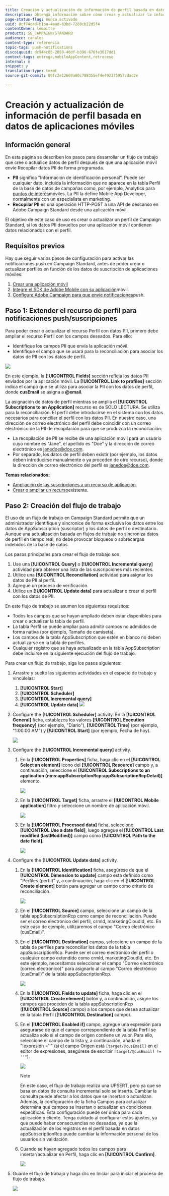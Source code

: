 ```yaml
---
title: Creación y actualización de información de perfil basada en datos de aplicaciones móviles
description: Obtenga información sobre cómo crear y actualizar la información de perfil en función de los datos de aplicaciones móviles.
page-status-flag: nunca activado
uuid: 8cf74cad-b1ba-4aad-83bd-7289cb22d5f4
contentOwner: lemaitre
products: SG_CAMPAIGN/STANDARD
audience: canales
content-type: referencia
topic-tags: push-notifications
discoiquuid: dc944c85-2059-46df-b396-676fe3617dd1
context-tags: entrega,mobileAppContent,retroceso
internal: n
snippet: y
translation-type: tm+mt
source-git-commit: 00fc2e12669a00c788355ef4e492375957cdad2e

---
```



# Creación y actualización de información de perfil basada en datos de aplicaciones móviles

## Información general

En esta página se describen los pasos para desarrollar un flujo de trabajo que cree o actualice datos de perfil después de que una aplicación móvil envíe Recopilar datos PII de forma programada.

* **PII** significa "Información de identificación personal". Puede ser cualquier dato, incluida la información que no aparece en la tabla Perfil de la base de datos de campañas como, por ejemplo, Analytics para [puntos de interés](../../integrating/using/about-campaign-points-of-interest-data-integration.md)móviles. La PII la define Mobile App Developer, normalmente con un especialista en marketing.
* **Recopilar PII** es una operación HTTP-POST a una API de descanso en Adobe Campaign Standard desde una aplicación móvil.

El objetivo de este caso de uso es crear o actualizar un perfil de Campaign Standard, si los datos PII devueltos por una aplicación móvil contienen datos relacionados con el perfil.

## Requisitos previos

Hay que seguir varios pasos de configuración para activar las notificaciones push en Campaign Standard, antes de poder crear o actualizar perfiles en función de los datos de suscripción de aplicaciones móviles:

1. [Crear una aplicación móvil](../../administration/using/configuring-a-mobile-application.md)
1. [Integre el SDK de Adobe Mobile con su aplicación](https://helpx.adobe.com/campaign/kb/integrate-mobile-sdk.html)móvil.
1. [Configure Adobe Campaign para que envíe notificaciones](https://helpx.adobe.com/campaign/kb/configuring-app-sdkv4.html)push.

## Paso 1: Extender el recurso de perfil para notificaciones push/suscripciones

Para poder crear o actualizar el recurso Perfil con datos PII, primero debe ampliar el recurso Perfil con los campos deseados. Para ello:

* Identifique los campos PII que envía la aplicación móvil.
* Identifique el campo que se usará para la reconciliación para asociar los datos de PII con los datos de perfil.

![](assets/update_profile1.png)

En este ejemplo, la **[!UICONTROL Fields]** sección refleja los datos PII enviados por la aplicación móvil. La **[!UICONTROL Link to profiles]** sección indica el campo que se utiliza para asociar la PII con los datos de perfil, donde **cusEmail** se asigna a **@email**.

La asignación de datos de perfil mientras se amplía el **[!UICONTROL Subscriptions to an Application]** recurso es de SOLO LECTURA. Se utiliza para la reconciliación. El perfil debe introducirse en el sistema con los datos necesarios para conciliar el perfil con los datos PII. En nuestro caso, una dirección de correo electrónico del perfil debe coincidir con un correo electrónico de la PII de recopilación para que se produzca la reconciliación:

* La recopilación de PII se recibe de una aplicación móvil para un usuario cuyo nombre es "Jane", el apellido es "Doe" y la dirección de correo electrónico es janedoe@doe.com.
* Por separado, los datos de perfil deben existir (por ejemplo, los datos deben introducirse manualmente o ya proceden de otro recurso), donde la dirección de correo electrónico del perfil es janedoe@doe.com.

**Temas relacionados:**

* [Ampliación de las suscripciones a un recurso de aplicación](../../developing/using/extending-the-subscriptions-to-an-application-resource.md).
* [Crear o ampliar un recurso](../../developing/using/key-steps-to-add-a-resource.md)existente.

## Paso 2: Creación del flujo de trabajo

El uso de un flujo de trabajo en Campaign Standard permite que un administrador identifique y sincronice de forma exclusiva los datos entre los datos de AppSubscription (suscriptor) y los datos de perfil o destinatario. Aunque una actualización basada en flujos de trabajo no sincroniza datos de perfil en tiempo real, no debe provocar bloqueos o sobrecargas indebidos de la base de datos.

Los pasos principales para crear el flujo de trabajo son:

1. Use una **[!UICONTROL Query]** o **[!UICONTROL Incremental query]** actividad para obtener una lista de las suscripciones más recientes.
1. Utilice una **[!UICONTROL Reconciliation]** actividad para asignar los datos de PII al perfil.
1. Agregue un proceso de verificación.
1. Utilice un **[!UICONTROL Update data]** para actualizar o crear el perfil con los datos de PII.

En este flujo de trabajo se asumen los siguientes requisitos:

* Todos los campos que se hayan ampliado deben estar disponibles para crear o actualizar la tabla de perfil.
* La tabla Perfil se puede ampliar para admitir campos no admitidos de forma nativa (por ejemplo, Tamaño de camiseta).
* Los campos de la tabla AppSubscription que estén en blanco no deben actualizarse en la tabla de perfiles.
* Cualquier registro que se haya actualizado en la tabla AppSubscription debe incluirse en la siguiente ejecución del flujo de trabajo.

Para crear un flujo de trabajo, siga los pasos siguientes:

1. Arrastre y suelte las siguientes actividades en el espacio de trabajo y vincúlelas:
   1. **[!UICONTROL Start]**
   1. **[!UICONTROL Scheduler]**
   1. **[!UICONTROL Incremental query]**
   1. **[!UICONTROL Update data]**
   ![](assets/update_profile0.png)

1. Configure the **[!UICONTROL Scheduler]** activity. En la **[!UICONTROL General]** ficha, establezca los valores **[!UICONTROL Execution frequency]** (por ejemplo, "Diario"), **[!UICONTROL Time]** (por ejemplo, "1:00:00 AM") y **[!UICONTROL Start]** (por ejemplo, Fecha de hoy).

   ![](assets/update_profile2.png)

1. Configure the **[!UICONTROL Incremental query]** activity.
   1. En la **[!UICONTROL Properties]** ficha, haga clic en el **[!UICONTROL Select an element]** icono del **[!UICONTROL Resource]** campo y, a continuación, seleccione el **[!UICONTROL Subscriptions to an application (nms:appSubscriptionRcp:appSubscriptionRcpDetail)]** elemento.

      ![](assets/update_profile3.png)

   1. En la **[!UICONTROL Target]** ficha, arrastre el **[!UICONTROL Mobile application]** filtro y seleccione un nombre de aplicación móvil.

      ![](assets/update_profile4.png)

   1. En la **[!UICONTROL Processed data]** ficha, seleccione **[!UICONTROL Use a date field]**, luego agregue el **[!UICONTROL Last modified (lastModified)]** campo como **[!UICONTROL Path to the date field]**.

      ![](assets/update_profile5.png)

1. Configure the **[!UICONTROL Update data]** activity.
   1. En la **[!UICONTROL Identification]** ficha, asegúrese de que el **[!UICONTROL Dimension to update]** campo está definido como "Perfiles (perfil)" y, a continuación, haga clic en el **[!UICONTROL Create element]** botón para agregar un campo como criterio de reconciliación.

      ![](assets/update_profile_createelement.png)

   1. En el **[!UICONTROL Source]** campo, seleccione un campo de la tabla appSubscrsiptionRcp como campo de reconciliación. Puede ser el correo electrónico del perfil, crmId, marketingCloudId, etc. En este caso de ejemplo, utilizaremos el campo "Correo electrónico (cusEmail)".
   1. En el **[!UICONTROL Destination]** campo, seleccione un campo de la tabla de perfiles para reconciliar los datos de la tabla appSubscriptionRcp. Puede ser el correo electrónico del perfil o cualquier campo extendido como crmId, marketingCloudId, etc. En este ejemplo, necesitamos seleccionar el campo "Correo electrónico (correo electrónico)" para asignarlo al campo "Correo electrónico (cusEmail)" de la tabla appSubscriptionRcp.

      ![](assets/update_profile7.png)

   1. En la **[!UICONTROL Fields to update]** ficha, haga clic en el **[!UICONTROL Create element]** botón y, a continuación, asigne los campos que proceden de la tabla appSubscriptionRcp (**[!UICONTROL Source]** campo) a los campos que desea actualizar en la tabla Perfil (**[!UICONTROL Destination]** campo).
   1. En el **[!UICONTROL Enabled if]** campo, agregue una expresión para asegurarse de que el campo correspondiente de la tabla Perfil se actualiza solo si el campo de origen contiene un valor. Para ello, seleccione el campo de la lista y, a continuación, añada el "!expresión =''" (si el campo Origen está `[target/@cusEmail]` en el editor de expresiones, asegúrese de escribir `[target/@cusEmail] != ''"`).

      ![](assets/update_profile8.png)

      >[!NOTE]
      >
      >En este caso, el flujo de trabajo realiza una UPSERT, pero ya que se basa en datos de consulta incremental solo se inserta. Cambiar la consulta puede afectar a los datos que se insertan o actualizan.
      >Además, la configuración de la ficha Campos para actualizar determina qué campos se insertan o actualizan en condiciones específicas. Esta configuración puede ser única para cada aplicación o cliente. Tenga cuidado al configurar estos ajustes, ya que puede haber consecuencias no deseadas, ya que la actualización de los registros en el perfil basada en datos appSubscriptionRcp puede cambiar la información personal de los usuarios sin validación.

   1. Cuando se hayan agregado todos los campos para insertar/actualizar en Perfil, haga clic en **[!UICONTROL Confirm]**.

      ![](assets/update_profile9.png)

1. Guarde el flujo de trabajo y haga clic en Iniciar para iniciar el proceso de flujo de trabajo.

   ![](assets/update_profile10.png)
